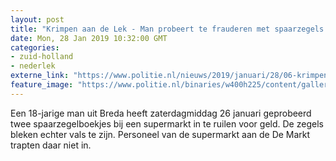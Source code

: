 ```yaml
---
layout: post
title: "Krimpen aan de Lek - Man probeert te frauderen met spaarzegels supermarkt"
date: Mon, 28 Jan 2019 10:32:00 GMT
categories: 
- zuid-holland 
- nederlek 
externe_link: "https://www.politie.nl/nieuws/2019/januari/28/06-krimpen-aan-de-lek-man-probeert-te-frauderen-met-spaarzegels-supermarkt.html"
feature_image: "https://www.politie.nl/binaries/w400h225/content/gallery/politie/stockfotos/infra-en-voertuigen/motoragent-met-motor.jpg"
---
```


Een 18-jarige man uit Breda heeft zaterdagmiddag 26 januari geprobeerd twee spaarzegelboekjes bij een supermarkt in te ruilen voor geld. De zegels bleken echter vals te zijn. Personeel van de supermarkt aan de De Markt trapten daar niet in.
